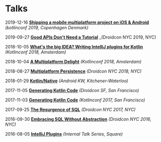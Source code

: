 # Talks


2019-12-16 __[Shipping a mobile multiplatform project on iOS & Android](../mytalks/sammpoia)__ _(kotlinconf 2019, Copenhagen Denmark)_

2019-09-27 __[Good APIs Don't Need a Tutorial](../mytalks/gadnat)__ _(Droidcon NYC 2019, NYC)

2018-10-05 __[What's the big IDEA? Writing IntelliJ plugins for Kotlin](../mytalks/wtbiwipfk)__ _(Kotlinconf 2018, Amsterdam)_

2018-10-04  __[A Multiplatform Delight](../mytalks/amd)__ _(Kotlinconf 2018, Amsterdam)_

2018-08-27 __[Multiplatform Persistence](../mytalks/mp)__ _(Droidcon NYC 2018, NYC)_

2018-01-29 __[Kotlin/Native](../mytalks/kn)__ _(Android KW, Kitchener-Waterloo)_

2017-11-05 __[Generating Kotlin Code](../mytalks/gkc2)__ _(Droidcon SF, San Francisco)_

2017-11-03 __[Generating Kotlin Code](../mytalks/gkc)__ _(Kotlinconf 2017, San Francisco)_

2017-09-25 __[The Resurgence of SQL](../mytalks/tros)__ _(Droidcon NYC 2017, NYC)_

2016-09-30 __[Embracing SQL Without Abstraction](../mytalks/eswa)__ _(Droidcon NYC 2016, NYC)_

2016-08-05 __[IntelliJ Plugins](../mytalks/ip)__ _(Internal Talk Series, Square)_